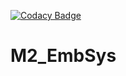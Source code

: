 [![Codacy Badge](https://app.codacy.com/project/badge/Grade/8abf3d27be434be68ae91ea729288aff)](https://www.codacy.com/gh/Harshavardhana0603/M2_EmbSys/dashboard?utm_source=github.com&amp;utm_medium=referral&amp;utm_content=Harshavardhana0603/M2_EmbSys&amp;utm_campaign=Badge_Grade)



# M2_EmbSys
